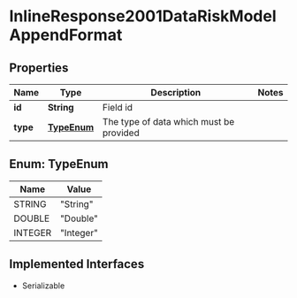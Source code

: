 

# InlineResponse2001DataRiskModelAppendFormat


## Properties

Name | Type | Description | Notes
------------ | ------------- | ------------- | -------------
**id** | **String** | Field id | 
**type** | [**TypeEnum**](#TypeEnum) | The type of data which must be provided | 



## Enum: TypeEnum

Name | Value
---- | -----
STRING | &quot;String&quot;
DOUBLE | &quot;Double&quot;
INTEGER | &quot;Integer&quot;


## Implemented Interfaces

* Serializable


